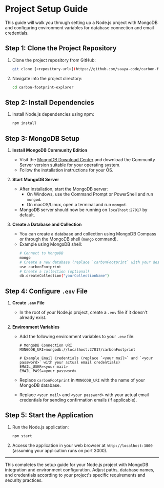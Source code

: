 
# Project Setup Guide

This guide will walk you through setting up a Node.js project with MongoDB and configuring environment variables for database connection and email credentials.

## Step 1: Clone the Project Repository

1. Clone the project repository from GitHub:
   ```bash
   git clone [<repository-url>](https://github.com/saaya-code/carbon-footprint-explorer)
   ```

2. Navigate into the project directory:
   ```bash
   cd carbon-footprint-explorer
   ```

## Step 2: Install Dependencies

1. Install Node.js dependencies using npm:
   ```bash
   npm install
   ```

## Step 3: MongoDB Setup

1. **Install MongoDB Community Edition**

   - Visit the [MongoDB Download Center](https://www.mongodb.com/try/download/community) and download the Community Server version suitable for your operating system.
   - Follow the installation instructions for your OS.

2. **Start MongoDB Server**

   - After installation, start the MongoDB server:
     - On Windows, use the Command Prompt or PowerShell and run `mongod`.
     - On macOS/Linux, open a terminal and run `mongod`.
   - MongoDB server should now be running on `localhost:27017` by default.

3. **Create a Database and Collection**

   - You can create a database and collection using MongoDB Compass or through the MongoDB shell (`mongo` command).
   - Example using MongoDB shell:
     ```bash
     # Connect to MongoDB
     mongo
     # Create a new database (replace `carbonFootprint` with your desired database name)
     use carbonFootprint
     # Create a collection (optional)
     db.createCollection("yourCollectionName")
     ```

## Step 4: Configure `.env` File

1. **Create `.env` File**

   - In the root of your Node.js project, create a `.env` file if it doesn't already exist.

2. **Environment Variables**

   - Add the following environment variables to your `.env` file:
     ```dotenv
     # MongoDB Connection URI
     MONGODB_URI=mongodb://localhost:27017/carbonFootprint
     
     # Example Email Credentials (replace `<your mail>` and `<your password>` with your actual email credentials)
     EMAIL_USER=<your mail>
     EMAIL_PASS=<your password>
     ```

   - Replace `carbonFootprint` in `MONGODB_URI` with the name of your MongoDB database.
   - Replace `<your mail>` and `<your password>` with your actual email credentials for sending confirmation emails (if applicable).

## Step 5: Start the Application

1. Run the Node.js application:
   ```bash
   npm start
   ```

2. Access the application in your web browser at `http://localhost:3000` (assuming your application runs on port 3000).

---

This completes the setup guide for your Node.js project with MongoDB integration and environment configuration. Adjust paths, database names, and credentials according to your project's specific requirements and security practices.

